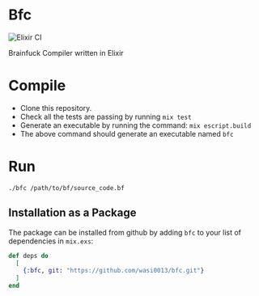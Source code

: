 # Bfc

![Elixir CI](https://github.com/wasi0013/bfc/workflows/Elixir%20CI/badge.svg?branch=master)

Brainfuck Compiler written in Elixir

# Compile

 - Clone this repository.
 - Check all the tests are passing by running `mix test`
 - Generate an executable by running the command: `mix escript.build`
 - The above command should generate an executable named `bfc`
 
# Run

  `./bfc /path/to/bf/source_code.bf`

## Installation as a Package

The package can be installed from github by adding `bfc` to your list of dependencies in `mix.exs`:

```elixir
def deps do
  [
    {:bfc, git: "https://github.com/wasi0013/bfc.git"}
  ]
end
```
